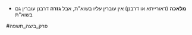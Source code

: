 * **מלאכה** (דאורייתא או דרבנן) אין עוברין עליו בשוא"ת, אבל **גזרה** דרבנן עוברין גם בשוא"ת

#פרק_ביצה_תשפה 